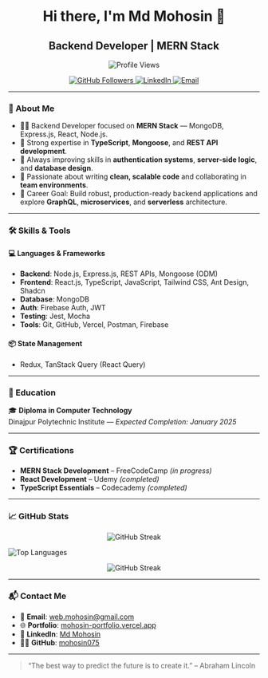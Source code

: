 <h1 align="center">Hi there, I'm Md Mohosin 👋</h1>
<h2 align="center">Backend Developer | MERN Stack</h2>

<p align="center">
  <img src="https://komarev.com/ghpvc/?username=mohosin075&label=Profile%20views&color=0e75b6&style=flat" alt="Profile Views" />
</p>

<p align="center">
  <a href="https://github.com/mohosin075" target="_blank">
    <img src="https://img.shields.io/github/followers/mohosin075?label=Follow&style=social" alt="GitHub Followers" />
  </a>
  <a href="https://www.linkedin.com/in/md-mohosin-5b34a0278/" target="_blank">
    <img src="https://img.shields.io/badge/LinkedIn-Connect-blue" alt="LinkedIn" />
  </a>
  <a href="mailto:web.mohosin@gmail.com" target="_blank">
    <img src="https://img.shields.io/badge/Email-Contact-yellow" alt="Email" />
  </a>
</p>

---

### 🚀 About Me

- 👨‍💻 Backend Developer focused on **MERN Stack** — MongoDB, Express.js, React, Node.js.
- 🧠 Strong expertise in **TypeScript**, **Mongoose**, and **REST API development**.
- 🌱 Always improving skills in **authentication systems**, **server-side logic**, and **database design**.
- 🤝 Passionate about writing **clean, scalable code** and collaborating in **team environments**.
- 🎯 Career Goal: Build robust, production-ready backend applications and explore **GraphQL**, **microservices**, and **serverless** architecture.

---

### 🛠️ Skills & Tools

#### 💻 Languages & Frameworks
- **Backend**: Node.js, Express.js, REST APIs, Mongoose (ODM)
- **Frontend**: React.js, TypeScript, JavaScript, Tailwind CSS, Ant Design, Shadcn
- **Database**: MongoDB
- **Auth**: Firebase Auth, JWT
- **Testing**: Jest, Mocha
- **Tools**: Git, GitHub, Vercel, Postman, Firebase

#### 📦 State Management
- Redux, TanStack Query (React Query)

---


### 📜 Education

🎓 **Diploma in Computer Technology**  
Dinajpur Polytechnic Institute — *Expected Completion: January 2025*

---

### 🏆 Certifications

- **MERN Stack Development** – FreeCodeCamp *(in progress)*
- **React Development** – Udemy *(completed)*
- **TypeScript Essentials** – Codecademy *(completed)*

---

### 📈 GitHub Stats

<p align="center">
  <img src="https://github-readme-streak-stats.herokuapp.com/?user=mohosin075" alt="GitHub Streak" />
</p>


<p align="left">
  <img src="https://github-readme-stats.vercel.app/api/top-langs?username=mohosin075&layout=compact&hide=css,html" alt="Top Languages" />
</p>

<p align="center">
  <img src="https://github-readme-streak-stats.herokuapp.com/?user=Mohosin075" alt="GitHub Streak" />
</p>


---

### 📬 Contact Me

- 📧 **Email**: [web.mohosin@gmail.com](mailto:web.mohosin@gmail.com)
- 🌐 **Portfolio**: [mohosin-portfolio.vercel.app](https://mohosin-portfolio.vercel.app/)
- 💼 **LinkedIn**: [Md Mohosin](https://www.linkedin.com/in/md-mohosin-5b34a0278/)
- 🧑‍💻 **GitHub**: [mohosin075](https://github.com/mohosin075)

---

> “The best way to predict the future is to create it.” – Abraham Lincoln

